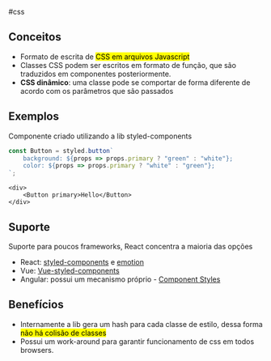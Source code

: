 #css 
## Conceitos
* Formato de escrita de <mark class="hltr-yellow">CSS em arquivos Javascript</mark>
* Classes CSS podem ser escritos em formato de função, que são traduzidos em componentes posteriormente.
* **CSS dinâmico**: uma classe pode se comportar de forma diferente de acordo com os parâmetros que são passados

## Exemplos
Componente criado utilizando a lib styled-components

```js
const Button = styled.button`
	background: ${props => props.primary ? "green" : "white"};
	color: ${props => props.primary ? "white" : "green"};
`;
```

```tsx
<div>
	<Button primary>Hello</Button>
</div>
```

## Suporte
Suporte para poucos frameworks, React concentra a maioria das opções
* React: [styled-components](https://styled-components.com/) e [emotion](https://emotion.sh/docs/introduction)
* Vue: [Vue-styled-components](https://github.com/styled-components/vue-styled-components)
* Angular: possui um mecanismo próprio - [Component Styles](https://angular.io/guide/component-styles)

## Benefícios
* Internamente a lib gera um hash para cada classe de estilo, dessa forma <mark class="hltr-yellow">não há colisão de classes </mark>
* Possui um work-around para garantir funcionamento de css em todos browsers.